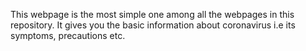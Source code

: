 This webpage is the most simple one among all the webpages in this repository.
It gives you the basic information about coronavirus i.e its symptoms, precautions etc.
